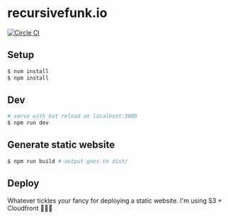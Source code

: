 # recursivefunk.io

[![Circle CI](https://circleci.com/gh/recursivefunk/www.png?circle-token=0f49669559b99c927c0870d04307eefc03ced07e)](https://circleci.com/gh/recursivefunk/www)

## Setup

``` bash
$ nvm install
$ npm install 
```

## Dev
```bash
# serve with hot reload at localhost:3000
$ npm run dev
```

## Generate static website
```bash
$ npm run build # output goes to dist/
```

## Deploy
Whatever tickles your fancy for deploying a static website. I'm using S3 + Cloudfront 🤷🏾‍♂️

